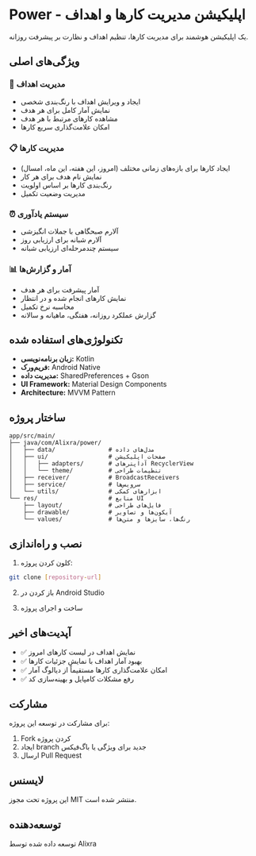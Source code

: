 # Power - اپلیکیشن مدیریت کارها و اهداف

یک اپلیکیشن هوشمند برای مدیریت کارها، تنظیم اهداف و نظارت بر پیشرفت روزانه.

## ویژگی‌های اصلی

### 🎯 مدیریت اهداف
- ایجاد و ویرایش اهداف با رنگ‌بندی شخصی
- نمایش آمار کامل برای هر هدف
- مشاهده کارهای مرتبط با هر هدف
- امکان علامت‌گذاری سریع کارها

### 📋 مدیریت کارها
- ایجاد کارها برای بازه‌های زمانی مختلف (امروز، این هفته، این ماه، امسال)
- نمایش نام هدف برای هر کار
- رنگ‌بندی کارها بر اساس اولویت
- مدیریت وضعیت تکمیل

### ⏰ سیستم یادآوری
- آلارم صبحگاهی با جملات انگیزشی
- آلارم شبانه برای ارزیابی روز
- سیستم چندمرحله‌ای ارزیابی شبانه

### 📊 آمار و گزارش‌ها
- آمار پیشرفت برای هر هدف
- نمایش کارهای انجام شده و در انتظار
- محاسبه نرخ تکمیل
- گزارش عملکرد روزانه، هفتگی، ماهیانه و سالانه

## تکنولوژی‌های استفاده شده

- **زبان برنامه‌نویسی:** Kotlin
- **فریم‌ورک:** Android Native
- **مدیریت داده:** SharedPreferences + Gson
- **UI Framework:** Material Design Components
- **Architecture:** MVVM Pattern

## ساختار پروژه

```
app/src/main/
├── java/com/Alixra/power/
│   ├── data/               # مدل‌های داده
│   ├── ui/                 # صفحات اپلیکیشن
│   │   ├── adapters/       # آداپترهای RecyclerView
│   │   └── theme/          # تنظیمات طراحی
│   ├── receiver/           # BroadcastReceivers
│   ├── service/            # سرویس‌ها
│   └── utils/              # ابزارهای کمکی
└── res/                    # منابع UI
    ├── layout/             # فایل‌های طراحی
    ├── drawable/           # آیکون‌ها و تصاویر
    └── values/             # رنگ‌ها، سایزها و متن‌ها
```

## نصب و راه‌اندازی

1. کلون کردن پروژه:
```bash
git clone [repository-url]
```

2. باز کردن در Android Studio

3. ساخت و اجرای پروژه

## آپدیت‌های اخیر

- ✅ نمایش اهداف در لیست کارهای امروز
- ✅ بهبود آمار اهداف با نمایش جزئیات کارها
- ✅ امکان علامت‌گذاری کارها مستقیماً از دیالوگ آمار
- ✅ رفع مشکلات کامپایل و بهینه‌سازی کد

## مشارکت

برای مشارکت در توسعه این پروژه:

1. Fork کردن پروژه
2. ایجاد branch جدید برای ویژگی یا باگ‌فیکس
3. ارسال Pull Request

## لایسنس

این پروژه تحت مجوز MIT منتشر شده است.

## توسعه‌دهنده

توسعه داده شده توسط Alixra
